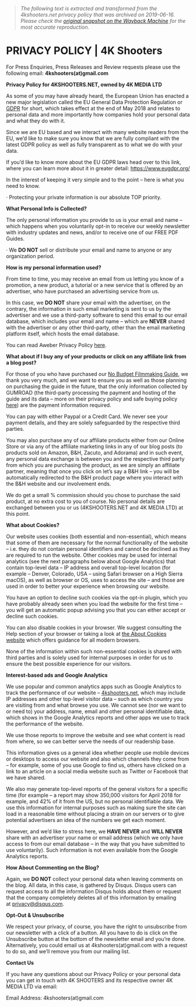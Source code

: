> *The following text is extracted and transformed from the 4kshooters.net privacy policy that was archived on 2019-06-16. Please check the [original snapshot on the Wayback Machine](https://web.archive.org/web/20190616010208id_/https%3A//www.4kshooters.net/privacy-policy) for the most accurate reproduction.*

# PRIVACY POLICY | 4K Shooters

For Press Enquiries, Press Releases and Review requests please use the following email: **4kshooters(at)gmail.com**

**Privacy Policy for 4KSHOOTERS.NET, owned by 4K MEDIA LTD**

As some of you may have already heard, the European Union has enacted a new major legislation called the EU General Data Protection Regulation or [GDPR](https://www.eugdpr.org/) for short, which takes effect at the end of May 2018 and relates to personal data and more importantly how companies hold your personal data and what they do with it.

Since we are EU based and we interact with many website readers from the EU, we’d like to make sure you know that we are fully compliant with the latest GDPR policy as well as fully transparent as to what we do with your data.

If you’d like to know more about the EU GDPR laws head over to this link, where you can learn more about it in greater detail: <https://www.eugdpr.org/>

In the interest of keeping it very simple and to the point – here is what you need to know.

· Protecting your private information is our absolute TOP priority.

**What Personal Info is Collected?**

The only personal information you provide to us is your email and name – which happens when you voluntarily opt-in to receive our weekly newsletter with industry updates and news, and/or to receive one of our FREE PDF Guides.

· We **DO NOT** sell or distribute your email and name to anyone or any organization period.

**How is my personal information used?**

From time to time, you may receive an email from us letting you know of a promotion, a new product, a tutorial or a new service that is offered by an advertiser, who have purchased an advertising service from us.

In this case, we **DO NOT** share your email with the advertiser, on the contrary, the information in such email marketing is sent to us by the advertiser and we use a third-party software to send this email to our email database, which includes your email and name – which are **NEVER** shared with the advertiser or any other third-party, other than the email marketing platform itself, which hosts the email database.

You can read Aweber Privacy Policy [here](https://www.aweber.com/privacy.htm).

**What about if I buy any of your products or click on any affiliate link from a blog post?**

For those of you who have purchased our [No Budget Filmmaking Guide](https://www.4kshooters.net/nobudgetfilmguide), we thank you very much, and we want to ensure you as well as those planning on purchasing the guide in the future, that the only information collected by GUMROAD (the third-party processing the payment and hosting of the guide and its data – more on their privacy policy and safe buying policy [here](http://help.gumroad.com/11167-Buyer-FAQ/safe-buying-on-gumroad)) are the payment information required.

You can pay with either Paypal or a Credit Card. We never see your payment details, and they are solely safeguarded by the respective third parties.

You may also purchase any of our affiliate products either from our Online Store or via any of the affiliate marketing links in any of our blog posts (to products sold on Amazon, B&H, Zacuto, and Adorama) and in such event, any personal data exchange is between you and the respective third party from which you are purchasing the product, as we are simply an affiliate partner, meaning that once you click on let’s say a B&H link – you will be automatically redirected to the B&H product page where you interact with the B&H website and our involvement ends.

We do get a small % commission should you chose to purchase the said product, at no extra cost to you of course. No personal details are exchanged between you or us (4KSHOOTERS.NET and 4K MEDIA LTD) at this point.

**What about Cookies?**

Our website uses cookies (both essential and non-essential), which means that some of them are necessary for the normal functionality of the website – i.e. they do not contain personal identifiers and cannot be declined as they are required to run the website. Other cookies may be used for internal analytics (see the next paragraphs below about Google Analytics) that contain top-level data – IP address and overall top-level location (for example – Denver, Colorado, USA – using Safari browser on a High Sierra macOS), as well as browser or OS, uses to access the site – and those are used in order to better your experience when browsing our website.

You have an option to decline such cookies via the opt-in plugin, which you have probably already seen when you load the website for the first time – you will get an automatic popup advising you that you can either accept or decline such cookies.

You can also disable cookies in your browser. We suggest consulting the Help section of your browser or taking a look at [the About Cookies website](http://www.aboutcookies.org/) which offers guidance for all modern browsers.

None of the information within such non-essential cookies is shared with third parties and is solely used for internal purposes in order for us to ensure the best possible experience for our visitors.

**Interest-based ads and Google Analytics**

We use popular and common analytics apps such as Google Analytics to track the performance of our website – [4kshooters.net](https://www.4kshooters.net/), which may include IP addresses and other top-level visitor data – such as which country you are visiting from and what browse you use. We cannot see (nor we want to or need to) your address, name, email and other personal identifiable data, which shows in the Google Analytics reports and other apps we use to track the performance of the website.

We use those reports to improve the website and see what content is read from where, so we can better serve the needs of our readership base.

This information gives us a general idea whether people use mobile devices or desktops to access our website and also which channels they come from – for example, some of you use Google to find us, others have clicked on a link to an article on a social media website such as Twitter or Facebook that we have shared.

We also may generate top-level reports of the general visitors for a specific time (for example – a report may show 350,000 visitors for April 2018 for example, and 42% of it from the US, but no personal identifiable data. We use this information for internal purposes such as making sure the site can load in a reasonable time without placing a strain on our servers or to give potential advertisers an idea of the numbers we get each moment.

However, and we’d like to stress here, we **HAVE NEVER** and **WILL NEVER** share with an advertiser your name or email address (which we only have access to from our email database – in the way that you have submitted to use voluntarily). Such information is not even available from the Google Analytics reports.

**How About Commenting on the Blog?**

Again, we **DO NOT** collect your personal data when leaving comments on the blog. All data, in this case, is gathered by Disqus. Disqus users can request access to all the information Disqus holds about them or request that the company completely deletes all of this information by emailing at [privacy@disqus.com](mailto:privacy@disqus.com).

**Opt-Out & Unsubscribe**

We respect your privacy, of course, you have the right to unsubscribe from our newsletter with a click of a button. All you have to do is click on the Unsubscribe button at the bottom of the newsletter email and you’re done. Alternatively, you could email us at 4kshooters(at)gmail.com with a request to do so, and we’ll remove you from our mailing list.

**Contact Us**

If you have any questions about our Privacy Policy or your personal data you can get in touch with 4K SHOOTERS and its respective owner 4K MEDIA LTD via email:

Email Address: 4kshooters(at)gmail.com
